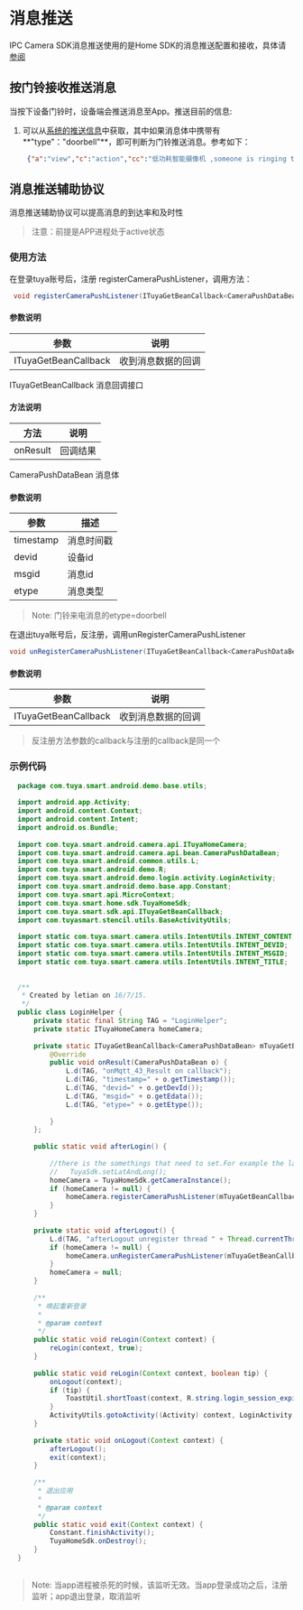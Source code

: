# 消息推送

IPC Camera SDK消息推送使用的是Home SDK的消息推送配置和接收，具体请[参阅](https://tuyainc.github.io/tuyasmart_home_android_sdk_doc/zh-hans/resource/MessagePush.html)



## 按门铃接收推送消息

当按下设备门铃时，设备端会推送消息至App。推送目前的信息:

1. 可以从[系统的推送信息](https://tuyainc.github.io/tuyasmart_home_android_sdk_doc/zh-hans/resource/MessagePush.html)中获取，其中如果消息体中携带有**"type"："doorbell"**，即可判断为门铃推送消息。参考如下：

   ```json
   	{"a":"view","c":"action","cc":"低功耗智能摄像机 ,someone is ringing the bell.","ct":"fcm You have a visitor","devId":"6cfaf335a8d6e752e0wrpy","msgId":"4da4dcf61573555995","p":{"media":13},"specialChannel":false,"ts":"1573555995000","type":"doorbell"}
   ```

   

## 消息推送辅助协议

消息推送辅助协议可以提高消息的到达率和及时性

> 注意：前提是APP进程处于active状态

### 使用方法

在登录tuya账号后，注册 registerCameraPushListener，调用方法：

```java
 void registerCameraPushListener(ITuyaGetBeanCallback<CameraPushDataBean> callback);
```

#### 参数说明

| 参数                 | 说明               |
| -------------------- | ------------------ |
| ITuyaGetBeanCallback | 收到消息数据的回调 |

ITuyaGetBeanCallback 消息回调接口

#### 方法说明

| 方法     | 说明     |
| -------- | -------- |
| onResult | 回调结果 |

CameraPushDataBean 消息体

#### 参数说明

| 参数      | 描述       |
| --------- | ---------- |
| timestamp | 消息时间戳 |
| devid     | 设备id     |
| msgid     | 消息id     |
| etype     | 消息类型   |

> Note: 门铃来电消息的etype=doorbell 



在退出tuya账号后，反注册，调用unRegisterCameraPushListener

```java
void unRegisterCameraPushListener(ITuyaGetBeanCallback<CameraPushDataBean> callback);
```

#### 参数说明

| 参数                 | 说明               |
| -------------------- | ------------------ |
| ITuyaGetBeanCallback | 收到消息数据的回调 |

> 反注册方法参数的callback与注册的callback是同一个



### 示例代码

 ```java
   package com.tuya.smart.android.demo.base.utils;
   
   import android.app.Activity;
   import android.content.Context;
   import android.content.Intent;
   import android.os.Bundle;
   
   import com.tuya.smart.android.camera.api.ITuyaHomeCamera;
   import com.tuya.smart.android.camera.api.bean.CameraPushDataBean;
   import com.tuya.smart.android.common.utils.L;
   import com.tuya.smart.android.demo.R;
   import com.tuya.smart.android.demo.login.activity.LoginActivity;
   import com.tuya.smart.android.demo.base.app.Constant;
   import com.tuya.smart.api.MicroContext;
   import com.tuya.smart.home.sdk.TuyaHomeSdk;
   import com.tuya.smart.sdk.api.ITuyaGetBeanCallback;
   import com.tuyasmart.stencil.utils.BaseActivityUtils;
   
   import static com.tuya.smart.camera.utils.IntentUtils.INTENT_CONTENT;
   import static com.tuya.smart.camera.utils.IntentUtils.INTENT_DEVID;
   import static com.tuya.smart.camera.utils.IntentUtils.INTENT_MSGID;
   import static com.tuya.smart.camera.utils.IntentUtils.INTENT_TITLE;
   
   
   /**
    * Created by letian on 16/7/15.
    */
   public class LoginHelper {
       private static final String TAG = "LoginHelper";
       private static ITuyaHomeCamera homeCamera;
   
       private static ITuyaGetBeanCallback<CameraPushDataBean> mTuyaGetBeanCallback = new ITuyaGetBeanCallback<CameraPushDataBean>() {
           @Override
           public void onResult(CameraPushDataBean o) {
               L.d(TAG, "onMqtt_43_Result on callback");
               L.d(TAG, "timestamp=" + o.getTimestamp());
               L.d(TAG, "devid=" + o.getDevId());
               L.d(TAG, "msgid=" + o.getEdata());
               L.d(TAG, "etype=" + o.getEtype());
   
           }
       };
   
       public static void afterLogin() {
   
           //there is the somethings that need to set.For example the lat and lon;
           //   TuyaSdk.setLatAndLong();
           homeCamera = TuyaHomeSdk.getCameraInstance();
           if (homeCamera != null) {
               homeCamera.registerCameraPushListener(mTuyaGetBeanCallback);
           }
       }
   
       private static void afterLogout() {
           L.d(TAG, "afterLogout unregister thread " + Thread.currentThread().getName());
           if (homeCamera != null) {
               homeCamera.unRegisterCameraPushListener(mTuyaGetBeanCallback);
           }
           homeCamera = null;
       }
   
       /**
        * 唤起重新登录
        *
        * @param context
        */
       public static void reLogin(Context context) {
           reLogin(context, true);
       }
   
       public static void reLogin(Context context, boolean tip) {
           onLogout(context);
           if (tip) {
               ToastUtil.shortToast(context, R.string.login_session_expired);
           }
           ActivityUtils.gotoActivity((Activity) context, LoginActivity.class, ActivityUtils.ANIMATE_FORWARD, true);
       }
   
       private static void onLogout(Context context) {
           afterLogout();
           exit(context);
       }
   
       /**
        * 退出应用
        *
        * @param context
        */
       public static void exit(Context context) {
           Constant.finishActivity();
           TuyaHomeSdk.onDestroy();
       }
   }
   
 ```

> Note: 当app进程被杀死的时候，该监听无效。当app登录成功之后，注册监听；app退出登录，取消监听